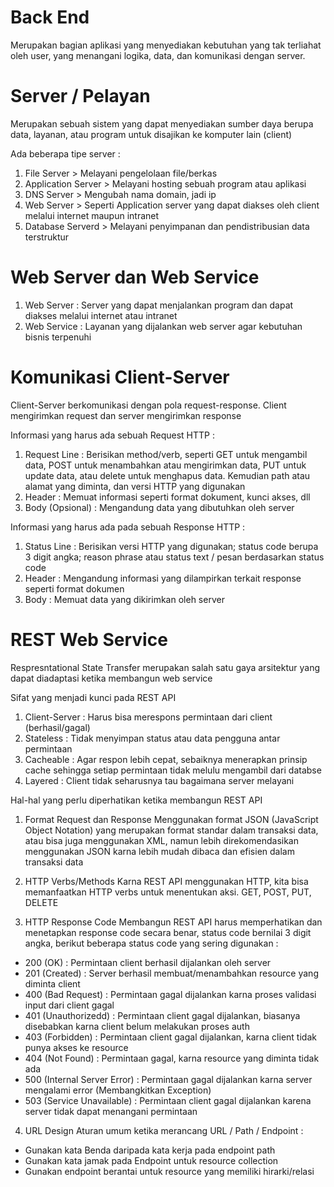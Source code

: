 # Back End
Merupakan bagian aplikasi yang menyediakan kebutuhan yang tak terliahat oleh user, yang menangani logika, data, dan komunikasi dengan server.

# Server / Pelayan
Merupakan sebuah sistem yang dapat menyediakan sumber daya berupa data, layanan, atau program untuk disajikan ke komputer lain (client)

Ada beberapa tipe server :
1. File Server > Melayani pengelolaan file/berkas
2. Application Server > Melayani hosting sebuah program atau aplikasi
3. DNS Server > Mengubah nama domain, jadi ip
4. Web Server > Seperti Application server yang dapat diakses oleh client melalui internet maupun intranet
5. Database Serverd > Melayani penyimpanan dan pendistribusian data terstruktur

# Web Server dan Web Service
1. Web Server : Server yang dapat menjalankan program dan dapat diakses melalui internet atau intranet
2. Web Service : Layanan yang dijalankan web server agar kebutuhan bisnis terpenuhi


# Komunikasi Client-Server
Client-Server berkomunikasi dengan pola request-response. Client mengirimkan request dan server mengirimkan response

Informasi yang harus ada sebuah Request HTTP :
1. Request Line : Berisikan method/verb, seperti GET untuk mengambil data, POST untuk menambahkan atau mengirimkan data, PUT untuk update data, atau delete untuk menghapus data. Kemudian path atau alamat yang diminta, dan versi HTTP yang digunakan
2. Header : Memuat informasi seperti format dokument, kunci akses, dll
3. Body (Opsional) : Mengandung data yang dibutuhkan oleh server

Informasi yang harus ada pada sebuah Response HTTP :
1. Status Line : Berisikan versi HTTP yang digunakan; status code berupa 3 digit angka; reason phrase atau status text / pesan berdasarkan status code
2. Header : Mengandung informasi yang dilampirkan terkait response seperti format dokumen
3. Body : Memuat data yang dikirimkan oleh server

# REST Web Service
Respresntational State Transfer merupakan salah satu gaya arsitektur yang dapat diadaptasi ketika membangun web service

Sifat yang menjadi kunci pada REST API
1. Client-Server : Harus bisa merespons permintaan dari client (berhasil/gagal)
2. Stateless : Tidak menyimpan status atau data pengguna antar permintaan
3. Cacheable : Agar respon lebih cepat, sebaiknya menerapkan prinsip cache sehingga setiap permintaan tidak melulu mengambil dari databse
4. Layered : Client tidak seharusnya tau bagaimana server melayani

Hal-hal yang perlu diperhatikan ketika membangun REST API
1. Format Request dan Response
Menggunakan format JSON (JavaScript Object Notation) yang merupakan format standar dalam transaksi data, atau bisa juga menggunakan XML,  namun lebih direkomendasikan menggunakan JSON karna lebih mudah dibaca dan efisien dalam transaksi data

2. HTTP Verbs/Methods
Karna REST API menggunakan HTTP, kita bisa memanfaatkan HTTP verbs untuk menentukan aksi. GET, POST, PUT, DELETE

3. HTTP Response Code
Membangun REST API harus memperhatikan dan menetapkan response code secara benar, status code bernilai 3 digit angka, berikut beberapa status code yang sering digunakan :
- 200 (OK) : Permintaan client berhasil dijalankan oleh server
- 201 (Created) : Server berhasil membuat/menambahkan resource yang diminta client
- 400 (Bad Request) : Permintaan gagal dijalankan karna proses validasi input dari client gagal
- 401 (Unauthorizedd) : Permintaan client gagal dijalankan, biasanya disebabkan karna client belum melakukan proses auth
- 403 (Forbidden) : Permintaan client gagal dijalankan, karna client tidak punya akses ke resource
- 404 (Not Found) : Permintaan gagal, karna resource yang diminta tidak ada
- 500 (Internal Server Error) : Permintaan gagal dijalankan karna server mengalami error (Membangkitkan Exception)
- 503 (Service Unavailable) : Permintaan client gagal dijalankan karena server tidak dapat menangani permintaan

4. URL Design
Aturan umum ketika merancang URL / Path / Endpoint :
- Gunakan kata Benda daripada kata kerja pada endpoint path
- Gunakan kata jamak pada Endpoint untuk resource collection
- Gunakan endpoint berantai untuk resource yang memiliki hirarki/relasi
